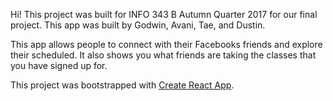 Hi! This project was built for INFO 343 B Autumn Quarter 2017 for our final project. This app was built by Godwin, Avani, Tae, and Dustin.

This app allows people to connect with their Facebooks friends and explore their scheduled. It also shows you what friends are taking the classes that you have signed up for. 

This project was bootstrapped with [Create React App](https://github.com/facebookincubator/create-react-app).